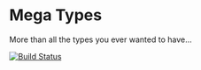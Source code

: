 # Mega Types
More than all the types you ever wanted to have...

[![Build Status](https://travis-ci.org/Egga/mega-types.svg?branch=master)](https://travis-ci.org/Egga/mega-types)
